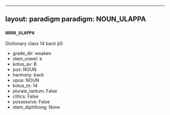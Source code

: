 
---
layout: paradigm
paradigm: NOUN_ULAPPA
---
### ` NOUN_ULAPPA `

Dictionary class 14 back p̃0
* grade_dir: weaken
* stem_vowel: a
* kotus_av: B
* pos: NOUN
* harmony: back
* upos: NOUN
* kotus_tn: 14
* plurale_tantum: False
* clitics: False
* possessive: False
* stem_diphthong: None
